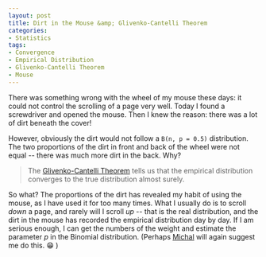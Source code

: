 ```yaml
---
layout: post
title: Dirt in the Mouse &amp; Glivenko-Cantelli Theorem
categories:
- Statistics
tags:
- Convergence
- Empirical Distribution
- Glivenko-Cantelli Theorem
- Mouse
---
```


There was something wrong with the wheel of my mouse these days: it could not control the scrolling of a page very well. Today I found a screwdriver and opened the mouse. Then I knew the reason: there was a lot of dirt beneath the cover!

However, obviously the dirt would not follow a `B(n, p = 0.5)` distribution. The two proportions of the dirt in front and back of the wheel were not equal -- there was much more dirt in the back. Why?


> The [Glivenko-Cantelli Theorem](http://en.wikipedia.org/wiki/Glivenko-Cantelli_theorem) tells us that the empirical distribution converges to the true distribution almost surely.


So what? The proportions of the dirt has revealed my habit of using the mouse, as I have used it for too many times. What I usually do is to scroll _down_ a page, and rarely will I scroll _up_ -- that is the real distribution, and the dirt in the mouse has recorded the empirical distribution day by day. If I am serious enough, I can get the numbers of the weight and estimate the parameter _p_ in the Binomial distribution. (Perhaps [Michal](http://bojan.3e.pl/weblog) will again suggest me do this. :grin: )
